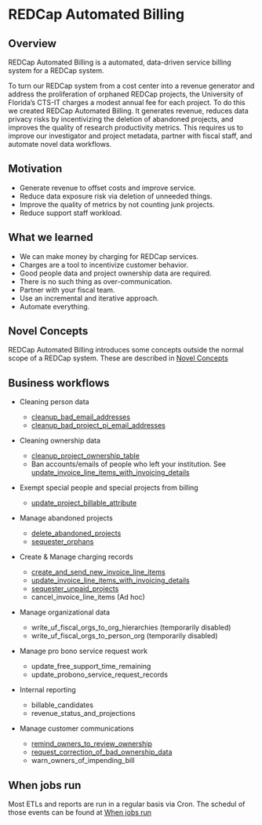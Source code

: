 # REDCap Automated Billing

## Overview
REDCap Automated Billing is a automated, data-driven service billing system for a REDCap system. 

To turn our REDCap system from a cost center into a revenue generator and address the proliferation of orphaned REDCap projects, the University of Florida’s CTS-IT charges a modest annual fee for each project. To do this we created REDCap Automated Billing. It generates revenue, reduces data privacy risks by incentivizing the deletion of abandoned projects, and improves the quality of research productivity metrics. This requires us to improve our investigator and project metadata, partner with fiscal staff, and automate novel data workflows. 

## Motivation
- Generate revenue to offset costs and improve service.
- Reduce data exposure risk via deletion of unneeded things.
- Improve the quality of metrics by not counting junk projects.
- Reduce support staff workload.

## What we learned
- We can make money by charging for REDCap services.
- Charges are a tool to incentivize customer behavior.
- Good people data and project ownership data are required.
- There is no such thing as over-communication.
- Partner with your fiscal team.
- Use an incremental and iterative approach.
- Automate everything.

## Novel Concepts

REDCap Automated Billing introduces some concepts outside the normal scope of a REDCap system. These are described in [Novel Concepts](https://ctsit.github.io/rcc.billing/articles/novel_concepts.html)

## Business workflows
- Cleaning person data
  - [cleanup_bad_email_addresses](https://ctsit.github.io/rcc.billing/articles/cleanup_bad_email_addresses.html)
  - [cleanup_bad_project_pi_email_addresses](https://ctsit.github.io/rcc.billing/articles/cleanup_bad_project_pi_email_addresses.html)
  
- Cleaning ownership data
  - [cleanup_project_ownership_table](https://ctsit.github.io/rcc.billing/articles/cleanup_project_ownership_table.html)
  - Ban accounts/emails of people who left your institution. See  [update_invoice_line_items_with_invoicing_details](https://ctsit.github.io/rcc.billing/articles/update_invoice_line_items_with_invoicing_details.html)


- Exempt special people and special projects from billing
  - [update_project_billable_attribute](https://ctsit.github.io/rcc.billing/articles/update_project_billable_attribute.html)  


- Manage abandoned projects
  - [delete_abandoned_projects](https://ctsit.github.io/rcc.billing/articles/delete_abandoned_projects.html)
  - [sequester_orphans](https://ctsit.github.io/rcc.billing/articles/sequester_orphans.html)

- Create & Manage charging records
  - [create_and_send_new_invoice_line_items](https://ctsit.github.io/rcc.billing/articles/create_and_send_new_invoice_line_items.html)
  - [update_invoice_line_items_with_invoicing_details](https://ctsit.github.io/rcc.billing/articles/update_invoice_line_items_with_invoicing_details.html)
  - [sequester_unpaid_projects](https://ctsit.github.io/rcc.billing/articles/sequester_unpaid_projects.html)
  - cancel_invoice_line_items (Ad hoc)

- Manage organizational data
  - write_uf_fiscal_orgs_to_org_hierarchies (temporarily disabled)
  - write_uf_fiscal_orgs_to_person_org (temporarily disabled)

- Manage pro bono service request work
  - update_free_support_time_remaining
  - update_probono_service_request_records

- Internal reporting
  - billable_candidates
  - revenue_status_and_projections

- Manage customer communications
  - [remind_owners_to_review_ownership](https://ctsit.github.io/rcc.billing/articles/remind_owners_to_review_ownership.html)
  - [request_correction_of_bad_ownership_data](https://ctsit.github.io/rcc.billing/articles/request_correction_of_bad_ownership_data.html)
  - warn_owners_of_impending_bill


## When jobs run

Most ETLs and reports are run in a regular basis via Cron. The schedul of those events can be found at [When jobs run](https://docs.google.com/document/d/1a5Zfsi4us32uIRTZ49TQbvH7OrIRTUXFeYZdMWU3g44/edit#heading=h.b18i1tfzijre)
